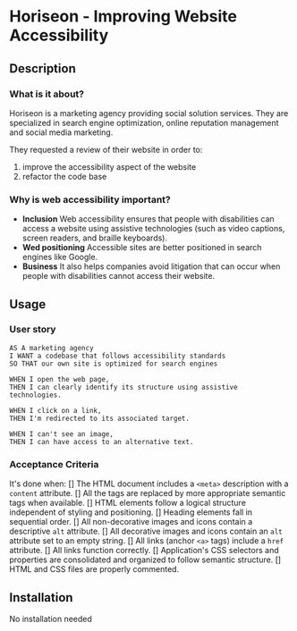 
# Horiseon - Improving Website Accessibility

## Description

### What is it about?
Horiseon is a marketing agency providing social solution services. They are specialized in search engine optimization, online reputation management and social media marketing.

They requested a review of their website in order to:
1. improve the accessibility aspect of the website
2. refactor the code base

### Why is web accessibility important?

- **Inclusion** Web accessibility ensures that people with disabilities can access a website using assistive technologies (such as video captions, screen readers, and braille keyboards).   
- **Wed positioning** Accessible sites are better positioned in search engines like Google.   
- **Business** It also helps companies avoid litigation that can occur when people with disabilities cannot access their website.

## Usage

### User story

```
AS A marketing agency  
I WANT a codebase that follows accessibility standards   
SO THAT our own site is optimized for search engines
```

```
WHEN I open the web page,   
THEN I can clearly identify its structure using assistive technologies. 

WHEN I click on a link,  
THEN I'm redirected to its associated target.

WHEN I can't see an image,  
THEN I can have access to an alternative text.

```

### Acceptance Criteria
It's done when:
[] The HTML document includes a `<meta>` description with a `content` attribute.
[] All the tags are replaced by more appropriate semantic tags when available.
[] HTML elements follow a logical structure independent of styling and positioning.
[] Heading elements fall in sequential order.
[] All non-decorative images and icons contain a descriptive `alt` attribute.
[] All decorative images and icons contain an `alt` attribute set to an empty string.
[] All links (anchor `<a>` tags) include a `href` attribute.
[] All links function correctly.
[] Application's CSS selectors and properties are consolidated and organized to follow semantic structure.
[] HTML and CSS files are properly commented.

## Installation
No installation needed